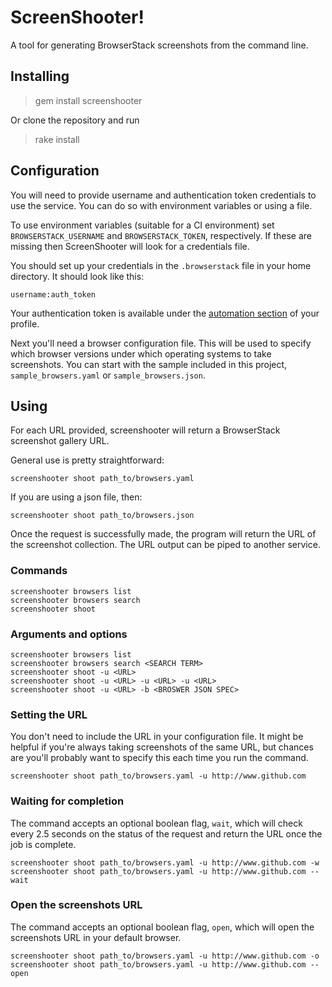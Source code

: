 # ScreenShooter!

A tool for generating BrowserStack screenshots from the command line.

## Installing

> gem install screenshooter

Or clone the repository and run

> rake install

## Configuration

You will need to provide username and authentication token credentials
to use the service. You can do so with environment variables or using a
file.

To use environment variables (suitable for a CI environment) set
`BROWSERSTACK_USERNAME` and `BROWSERSTACK_TOKEN`, respectively. If these
are missing then ScreenShooter will look for a credentials file.

You should set up your credentials in the `.browserstack` file in your
home directory. It should look like this:

    username:auth_token

Your authentication token is available under the
[automation section](https://www.browserstack.com/accounts/automate-keys)
of your profile.

Next you'll need a browser configuration file. This will be used to
specify which browser versions under which operating systems to take
screenshots. You can start with the sample included in this project,
`sample_browsers.yaml` or `sample_browsers.json`.

## Using

For each URL provided, screenshooter will return a BrowserStack
screenshot gallery URL.

General use is pretty straightforward:

    screenshooter shoot path_to/browsers.yaml

If you are using a json file, then:

    screenshooter shoot path_to/browsers.json

Once the request is successfully made, the program will return the URL
of the screenshot collection. The URL output can be piped to another
service.

### Commands

    screenshooter browsers list
    screenshooter browsers search
    screenshooter shoot

### Arguments and options

    screenshooter browsers list
    screenshooter browsers search <SEARCH TERM>
    screenshooter shoot -u <URL>
    screenshooter shoot -u <URL> -u <URL> -u <URL>
    screenshooter shoot -u <URL> -b <BROSWER JSON SPEC>

### Setting the URL

You don't need to include the URL in your configuration file. It might
be helpful if you're always taking screenshots of the same URL, but
chances are you'll probably want to specify this each time you run the
command.

    screenshooter shoot path_to/browsers.yaml -u http://www.github.com

### Waiting for completion

The command accepts an optional boolean flag, `wait`, which will check
every 2.5 seconds on the status of the request and return the URL once
the job is complete.

    screenshooter shoot path_to/browsers.yaml -u http://www.github.com -w
    screenshooter shoot path_to/browsers.yaml -u http://www.github.com --wait

### Open the screenshots URL

The command accepts an optional boolean flag, `open`, which will open
the screenshots URL in your default browser.

    screenshooter shoot path_to/browsers.yaml -u http://www.github.com -o
    screenshooter shoot path_to/browsers.yaml -u http://www.github.com --open

